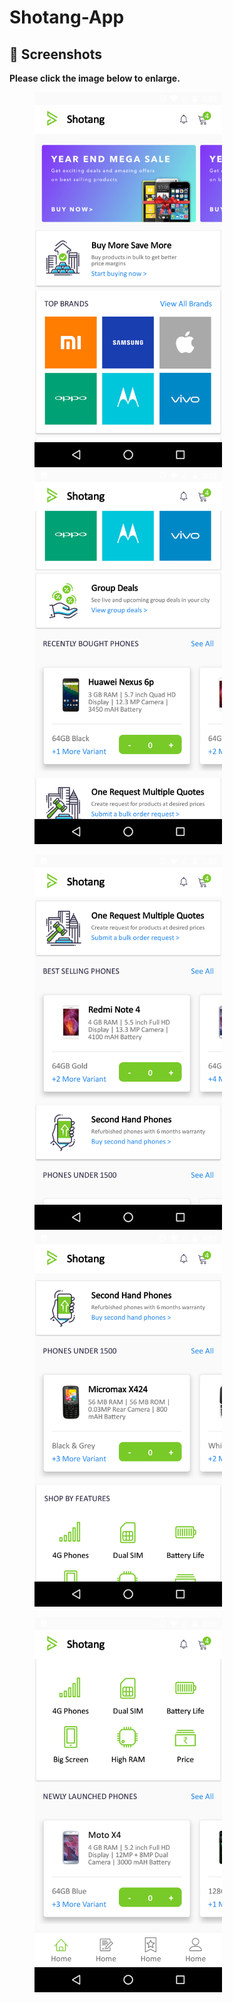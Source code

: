 # Shotang-App

## 📸 Screenshots

**Please click the image below to enlarge.**

<img src="https://github.com/seyed-sabbagh/Shotang-App/blob/master/Screenshot/Screenshot_20181014-155532.png" height="600" width="300" hspace="40"><img src="https://github.com/seyed-sabbagh/Shotang-App/blob/master/Screenshot/Screenshot_20181014-155539.png" height="600" width="300" hspace="40">

<img src="https://github.com/seyed-sabbagh/Shotang-App/blob/master/Screenshot/Screenshot_20181014-155545.png" height="600" width="300" hspace="40"><img src="https://github.com/seyed-sabbagh/Shotang-App/blob/master/Screenshot/Screenshot_20181014-155551.png" height="600" width="300" hspace="40">

<img src="https://github.com/seyed-sabbagh/Shotang-App/blob/master/Screenshot/Screenshot_20181014-155600.png" height="600" width="300" hspace="40">
